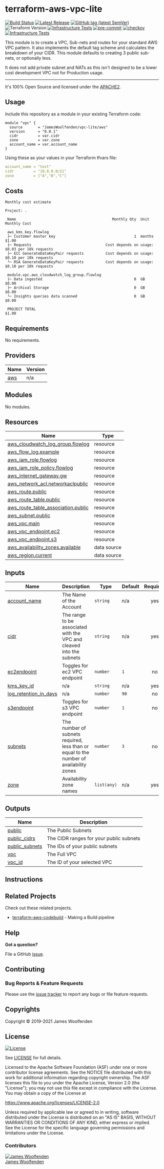 # terraform-aws-vpc-lite

[![Build Status](https://github.com/JamesWoolfenden/terraform-aws-vpc-lite/workflows/Verify%20and%20Bump/badge.svg?branch=master)](https://github.com/JamesWoolfenden/terraform-aws-vpc-lite)
[![Latest Release](https://img.shields.io/github/release/JamesWoolfenden/terraform-aws-vpc-lite.svg)](https://github.com/JamesWoolfenden/terraform-aws-vpc-lite/releases/latest)
[![GitHub tag (latest SemVer)](https://img.shields.io/github/tag/JamesWoolfenden/terraform-aws-vpc-lite.svg?label=latest)](https://github.com/JamesWoolfenden/terraform-aws-vpc-lite/releases/latest)
![Terraform Version](https://img.shields.io/badge/tf-%3E%3D0.14.0-blue.svg)
[![Infrastructure Tests](https://www.bridgecrew.cloud/badges/github/JamesWoolfenden/terraform-aws-vpc-lite/cis_aws)](https://www.bridgecrew.cloud/link/badge?vcs=github&fullRepo=JamesWoolfenden%2Fterraform-aws-vpc-lite&benchmark=CIS+AWS+V1.2)
[![pre-commit](https://img.shields.io/badge/pre--commit-enabled-brightgreen?logo=pre-commit&logoColor=white)](https://github.com/pre-commit/pre-commit)
[![checkov](https://img.shields.io/badge/checkov-verified-brightgreen)](https://www.checkov.io/)
[![Infrastructure Tests](https://www.bridgecrew.cloud/badges/github/jameswoolfenden/terraform-aws-vpc-lite/general)](https://www.bridgecrew.cloud/link/badge?vcs=github&fullRepo=JamesWoolfenden%2Fterraform-aws-vpc-lite&benchmark=INFRASTRUCTURE+SECURITY)

This module is to create a VPC, Sub-nets and routes for your standard AWS VPC pattern. It also implements the default tag scheme and calculates the breakdown of your CIDR.
This module defaults to creating 3 public sub-nets, or optionally less.

It does not add private subnet and NATs as this isn't designed to be a lower cost development VPC not for Production usage.

---

It's 100% Open Source and licensed under the [APACHE2](LICENSE).

## Usage

Include this repository as a module in your existing Terraform code:

```hcl
module "vpc" {
  source       = "JamesWoolfenden/vpc-lite/aws"
  version      = "0.0.1"
  cidr         = var.cidr
  zone         = var.zone
  account_name = var.account_name
}
```

Using these as your values in your Terraform tfvars file:

```YAML
account_name = "test"
cidr         = "10.0.0.0/21"
zone         = ["A","B","C"]
```

## Costs

```text
Monthly cost estimate

Project: .

 Name                                            Monthly Qty  Unit              Monthly Cost

 aws_kms_key.flowlog
 ├─ Customer master key                                    1  months                   $1.00
 ├─ Requests                                  Cost depends on usage: $0.03 per 10k requests
 ├─ ECC GenerateDataKeyPair requests          Cost depends on usage: $0.10 per 10k requests
 └─ RSA GenerateDataKeyPair requests          Cost depends on usage: $0.10 per 10k requests

 module.vpc.aws_cloudwatch_log_group.flowlog
 ├─ Data ingested                                          0  GB                       $0.00
 ├─ Archival Storage                                       0  GB                       $0.00
 └─ Insights queries data scanned                          0  GB                       $0.00

 PROJECT TOTAL                                                                         $1.00
```

<!-- BEGINNING OF PRE-COMMIT-TERRAFORM DOCS HOOK -->
## Requirements

No requirements.

## Providers

| Name | Version |
|------|---------|
| <a name="provider_aws"></a> [aws](#provider\_aws) | n/a |

## Modules

No modules.

## Resources

| Name | Type |
|------|------|
| [aws_cloudwatch_log_group.flowlog](https://registry.terraform.io/providers/hashicorp/aws/latest/docs/resources/cloudwatch_log_group) | resource |
| [aws_flow_log.example](https://registry.terraform.io/providers/hashicorp/aws/latest/docs/resources/flow_log) | resource |
| [aws_iam_role.flowlog](https://registry.terraform.io/providers/hashicorp/aws/latest/docs/resources/iam_role) | resource |
| [aws_iam_role_policy.flowlog](https://registry.terraform.io/providers/hashicorp/aws/latest/docs/resources/iam_role_policy) | resource |
| [aws_internet_gateway.gw](https://registry.terraform.io/providers/hashicorp/aws/latest/docs/resources/internet_gateway) | resource |
| [aws_network_acl.networkaclpublic](https://registry.terraform.io/providers/hashicorp/aws/latest/docs/resources/network_acl) | resource |
| [aws_route.public](https://registry.terraform.io/providers/hashicorp/aws/latest/docs/resources/route) | resource |
| [aws_route_table.public](https://registry.terraform.io/providers/hashicorp/aws/latest/docs/resources/route_table) | resource |
| [aws_route_table_association.public](https://registry.terraform.io/providers/hashicorp/aws/latest/docs/resources/route_table_association) | resource |
| [aws_subnet.public](https://registry.terraform.io/providers/hashicorp/aws/latest/docs/resources/subnet) | resource |
| [aws_vpc.main](https://registry.terraform.io/providers/hashicorp/aws/latest/docs/resources/vpc) | resource |
| [aws_vpc_endpoint.ec2](https://registry.terraform.io/providers/hashicorp/aws/latest/docs/resources/vpc_endpoint) | resource |
| [aws_vpc_endpoint.s3](https://registry.terraform.io/providers/hashicorp/aws/latest/docs/resources/vpc_endpoint) | resource |
| [aws_availability_zones.available](https://registry.terraform.io/providers/hashicorp/aws/latest/docs/data-sources/availability_zones) | data source |
| [aws_region.current](https://registry.terraform.io/providers/hashicorp/aws/latest/docs/data-sources/region) | data source |

## Inputs

| Name | Description | Type | Default | Required |
|------|-------------|------|---------|:--------:|
| <a name="input_account_name"></a> [account\_name](#input\_account\_name) | The Name of the Account | `string` | n/a | yes |
| <a name="input_cidr"></a> [cidr](#input\_cidr) | The range to be associated with the VPC and cleaved into the subnets | `string` | n/a | yes |
| <a name="input_ec2endpoint"></a> [ec2endpoint](#input\_ec2endpoint) | Toggles for ec2 VPC endpoint | `number` | `1` | no |
| <a name="input_kms_key_id"></a> [kms\_key\_id](#input\_kms\_key\_id) | n/a | `string` | n/a | yes |
| <a name="input_log_retention_in_days"></a> [log\_retention\_in\_days](#input\_log\_retention\_in\_days) | n/a | `number` | `90` | no |
| <a name="input_s3endpoint"></a> [s3endpoint](#input\_s3endpoint) | Toggles for s3 VPC endpoint | `number` | `1` | no |
| <a name="input_subnets"></a> [subnets](#input\_subnets) | The number of subnets required, less than or equal to the number of availability zones | `number` | `3` | no |
| <a name="input_zone"></a> [zone](#input\_zone) | Availability zone names | `list(any)` | n/a | yes |

## Outputs

| Name | Description |
|------|-------------|
| <a name="output_public"></a> [public](#output\_public) | The Public Subnets |
| <a name="output_public_cidrs"></a> [public\_cidrs](#output\_public\_cidrs) | The CIDR ranges for your public subnets |
| <a name="output_public_subnets"></a> [public\_subnets](#output\_public\_subnets) | The IDs of your public subnets |
| <a name="output_vpc"></a> [vpc](#output\_vpc) | The Full VPC |
| <a name="output_vpc_id"></a> [vpc\_id](#output\_vpc\_id) | The ID of your selected VPC |
<!-- END OF PRE-COMMIT-TERRAFORM DOCS HOOK -->

## Instructions

## Related Projects

Check out these related projects.

- [terraform-aws-codebuild](https://github.com/jameswoolfenden/terraform-aws-codebuild) - Making a Build pipeline

## Help

**Got a question?**

File a GitHub [issue](https://github.com/jameswoolfenden/terraform-aws-vpc-lite/issues).

## Contributing

### Bug Reports & Feature Requests

Please use the [issue tracker](https://github.com/jameswoolfenden/terraform-aws-vpc-lite/issues) to report any bugs or file feature requests.

## Copyrights

Copyright © 2019-2021 James Woolfenden

## License

[![License](https://img.shields.io/badge/License-Apache%202.0-blue.svg)](https://opensource.org/licenses/Apache-2.0)

See [LICENSE](LICENSE) for full details.

Licensed to the Apache Software Foundation (ASF) under one
or more contributor license agreements. See the NOTICE file
distributed with this work for additional information
regarding copyright ownership. The ASF licenses this file
to you under the Apache License, Version 2.0 (the
"License"); you may not use this file except in compliance
with the License. You may obtain a copy of the License at

<https://www.apache.org/licenses/LICENSE-2.0>

Unless required by applicable law or agreed to in writing,
software distributed under the License is distributed on an
"AS IS" BASIS, WITHOUT WARRANTIES OR CONDITIONS OF ANY
KIND, either express or implied. See the License for the
specific language governing permissions and limitations
under the License.

### Contributors

[![James Woolfenden][jameswoolfenden_avatar]][jameswoolfenden_homepage]<br/>[James Woolfenden][jameswoolfenden_homepage]

[jameswoolfenden_homepage]: https://github.com/jameswoolfenden
[jameswoolfenden_avatar]: https://github.com/jameswoolfenden.png?size=150
[github]: https://github.com/jameswoolfenden
[linkedin]: https://www.linkedin.com/in/jameswoolfenden/
[twitter]: https://twitter.com/JimWoolfenden
[share_twitter]: https://twitter.com/intent/tweet/?text=terraform-aws-vpc-lite&url=https://github.com/jameswoolfenden/terraform-aws-vpc-lite
[share_linkedin]: https://www.linkedin.com/shareArticle?mini=true&title=terraform-aws-vpc-lite&url=https://github.com/jameswoolfenden/terraform-aws-vpc-lite
[share_reddit]: https://reddit.com/submit/?url=https://github.com/jameswoolfenden/terraform-aws-vpc-lite
[share_facebook]: https://facebook.com/sharer/sharer.php?u=https://github.com/jameswoolfenden/terraform-aws-vpc-lite
[share_email]: mailto:?subject=terraform-aws-vpc-lite&body=https://github.com/jameswoolfenden/terraform-aws-vpc-lite
